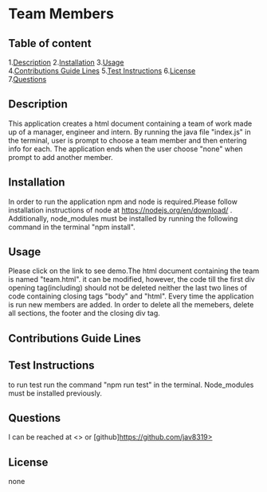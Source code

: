 
# Team Members  
      
## Table of content  

1.[Description](#description)
2.[Installation](#installation)
3.[Usage](#usage)  
4.[Contributions Guide Lines](#contributions-guide-lines) 
5.[Test Instructions](#test-instructions)
6.[License](#license)  
7.[Questions](#questions)  

## Description  

This application creates a html document containing a team of work made up of a manager, engineer and intern. By running the java file "index.js" in the terminal, user is prompt to choose a team member and then entering info for each. The application ends when the user choose "none" when prompt to add another member.  

## Installation  

In order to run the application npm and node is required.Please follow installation instructions of node at https://nodejs.org/en/download/  . Additionally, node_modules must be installed by running the following command in the terminal "npm install".  

## Usage  

Please click on the link to see demo.The html document containing the team is named "team.html". it can be modified, however, the code till the first div opening tag(including) should not be deleted neither the last two lines of code containing closing tags "body" and "html". Every time the application is run new members are added. In order to delete all the memebers, delete all sections, the footer and the closing div tag.
## Contributions Guide Lines 

  

## Test Instructions  

to run test run the command "npm run test" in the terminal. Node_modules must be installed previously.  

## Questions  

I can be reached at <> or  [github]https://github.com/jav8319>

## License  

none
